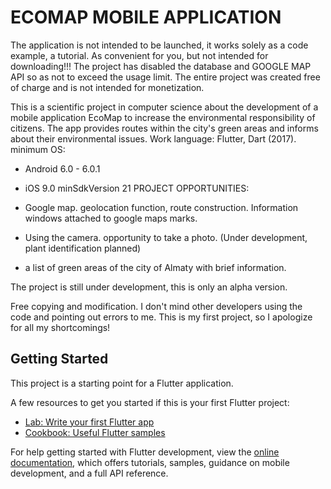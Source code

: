# ECOMAP MOBILE APPLICATION 

The application is not intended to be launched, it works solely as a code example, a tutorial. As convenient for you, but not intended for downloading!!!
The project has disabled the database and GOOGLE MAP API so as not to exceed the usage limit.
The entire project was created free of charge and is not intended for monetization.

This is a scientific project in computer science about the development of a mobile application EcoMap to increase the environmental responsibility of citizens.
The app provides routes within the city's green areas and informs about their environmental issues.
Work language: Flutter, Dart (2017).
minimum OS:
- Android 6.0 - 6.0.1
- iOS 9.0
minSdkVersion 21
PROJECT OPPORTUNITIES:

- Google map. geolocation function, route construction. Information windows attached to google maps marks.
- Using the camera. opportunity to take a photo. (Under development, plant identification planned)
- a list of green areas of the city of Almaty with brief information.

The project is still under development, this is only an alpha version.

Free copying and modification. I don't mind other developers using the code and pointing out errors to me.
This is my first project, so I apologize for all my shortcomings!

## Getting Started

This project is a starting point for a Flutter application.

A few resources to get you started if this is your first Flutter project:

- [Lab: Write your first Flutter app](https://docs.flutter.dev/get-started/codelab)
- [Cookbook: Useful Flutter samples](https://docs.flutter.dev/cookbook)

For help getting started with Flutter development, view the
[online documentation](https://docs.flutter.dev/), which offers tutorials,
samples, guidance on mobile development, and a full API reference.
